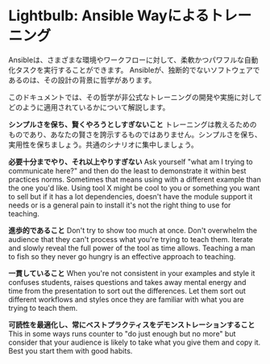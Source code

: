 # Lightbulb: Ansible Wayによるトレーニング

Ansibleは、さまざまな環境やワークフローに対して、柔軟かつパワフルな自動化タスクを実行することができます。
Ansibleが、独断的でないソフトウェアであるのは、その設計の背景に哲学があります。

このドキュメントでは、その哲学が非公式なトレーニングの開発や実施に対してどのように適用されているかについて解説します。

**シンプルさを保ち、賢くやろうとしすぎないこと** トレーニングは教えるためのものであり、あなたの賢さを誇示するものではありません。シンプルさを保ち、実用性を保ちましょう。共通のシナリオに集中しましょう。

**必要十分までやり、それ以上やりすぎない** Ask yourself "what am I trying to communicate here?" and then do the least to demonstrate it within best practices norms. Sometimes that means using with a different example than the one you'd like. Using tool X might be cool to you or something you want to sell but if it has a lot dependencies, doesn't have the module support it needs or is a general pain to install it's not the right thing to use for teaching.

**進歩的であること** Don't try to show too much at once. Don't overwhelm the audience that they can't process what you're trying to teach them. Iterate and slowly reveal the full power of the tool as time allows. Teaching a man to fish so they never go hungry is an effective approach to teaching.

**一貫していること** When you're not consistent in your examples and style it confuses students, raises questions and takes away mental energy and time from the presentation to sort out the differences. Let them sort out different workflows and styles once they are familiar with what you are trying to teach them.

**可読性を最適化し、常にベストプラクティスをデモンストレーションすること** This in some ways runs counter to "do just enough but no more" but consider that your audience is likely to take what you give them and copy it. Best you start them with good habits.
